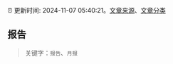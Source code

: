 :alarm_clock: 更新时间: 2024-11-07 05:40:21。[文章来源](/README.md)、[文章分类](/TAGS.md)

## 报告


> 关键字：`报告`、`月报`




